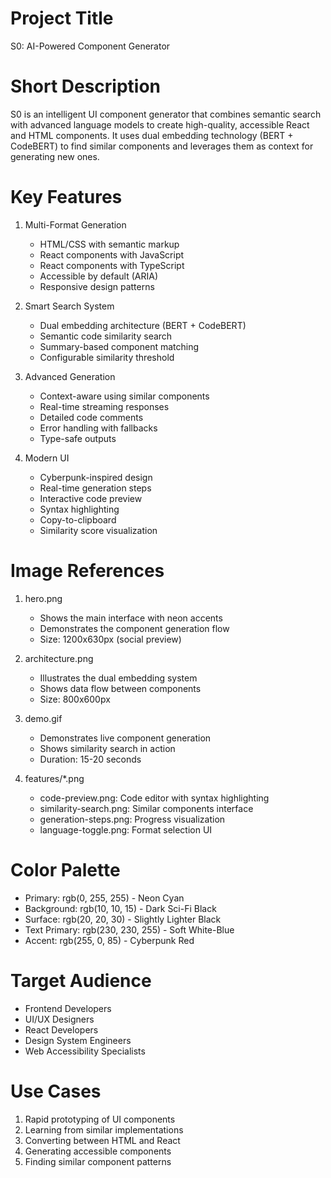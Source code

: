 # Project Title
S0: AI-Powered Component Generator

# Short Description
S0 is an intelligent UI component generator that combines semantic search with advanced language models to create high-quality, accessible React and HTML components. It uses dual embedding technology (BERT + CodeBERT) to find similar components and leverages them as context for generating new ones.

# Key Features
1. Multi-Format Generation
   - HTML/CSS with semantic markup
   - React components with JavaScript
   - React components with TypeScript
   - Accessible by default (ARIA)
   - Responsive design patterns

2. Smart Search System
   - Dual embedding architecture (BERT + CodeBERT)
   - Semantic code similarity search
   - Summary-based component matching
   - Configurable similarity threshold

3. Advanced Generation
   - Context-aware using similar components
   - Real-time streaming responses
   - Detailed code comments
   - Error handling with fallbacks
   - Type-safe outputs

4. Modern UI
   - Cyberpunk-inspired design
   - Real-time generation steps
   - Interactive code preview
   - Syntax highlighting
   - Copy-to-clipboard
   - Similarity score visualization

# Image References
1. hero.png
   - Shows the main interface with neon accents
   - Demonstrates the component generation flow
   - Size: 1200x630px (social preview)

2. architecture.png
   - Illustrates the dual embedding system
   - Shows data flow between components
   - Size: 800x600px

3. demo.gif
   - Demonstrates live component generation
   - Shows similarity search in action
   - Duration: 15-20 seconds

4. features/*.png
   - code-preview.png: Code editor with syntax highlighting
   - similarity-search.png: Similar components interface
   - generation-steps.png: Progress visualization
   - language-toggle.png: Format selection UI

# Color Palette
- Primary: rgb(0, 255, 255) - Neon Cyan
- Background: rgb(10, 10, 15) - Dark Sci-Fi Black
- Surface: rgb(20, 20, 30) - Slightly Lighter Black
- Text Primary: rgb(230, 230, 255) - Soft White-Blue
- Accent: rgb(255, 0, 85) - Cyberpunk Red

# Target Audience
- Frontend Developers
- UI/UX Designers
- React Developers
- Design System Engineers
- Web Accessibility Specialists

# Use Cases
1. Rapid prototyping of UI components
2. Learning from similar implementations
3. Converting between HTML and React
4. Generating accessible components
5. Finding similar component patterns
